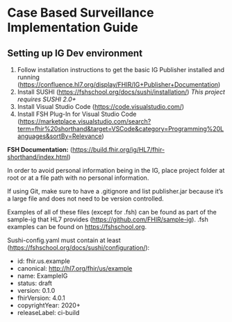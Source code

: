 # Case Based Surveillance Implementation Guide

## Setting up IG Dev environment ##
1. Follow installation instructions to get the basic IG Publisher installed and running (https://confluence.hl7.org/display/FHIR/IG+Publisher+Documentation)
2. Install SUSHI (https://fshschool.org/docs/sushi/installation/) *This project requires SUSHI 2.0+*
3. Install Visual Studio Code (https://code.visualstudio.com/)
4. Install FSH Plug-In for Visual Studio Code (https://marketplace.visualstudio.com/search?term=fhir%20shorthand&target=VSCode&category=Programming%20Languages&sortBy=Relevance)

**FSH Documentation:** (https://build.fhir.org/ig/HL7/fhir-shorthand/index.html)

In order to avoid personal information being in the IG, place project folder at root or at a file path with no personal information. 

If using Git, make sure to have a .gitignore and list publisher.jar because it’s a large file and does not need to be version controlled. 

Examples of all of these files (except for .fsh) can be found as part of the sample-ig that HL7 provides (https://github.com/FHIR/sample-ig). .fsh examples can be found on https://fshschool.org.

  Sushi-config.yaml must contain at least (https://fshschool.org/docs/sushi/configuration/):  
  - id: fhir.us.example  
  - canonical: http://hl7.org/fhir/us/example  
  - name: ExampleIG  
  - status: draft
  - version: 0.1.0  
  - fhirVersion: 4.0.1  
  - copyrightYear: 2020+  
  - releaseLabel: ci-build  



